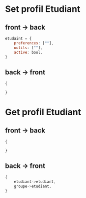 # Set profil Etudiant
## front -> back
```js
etudaint = {
	preferences: [""],
	outils: [""],
	active: bool,
}
```
## back -> front
```js
{

}
```

# Get profil Etudiant
## front -> back
```js
{

}
```
## back -> front
```js
{
	etudiant->etudiant,
	groupe->etudiant,
}
```